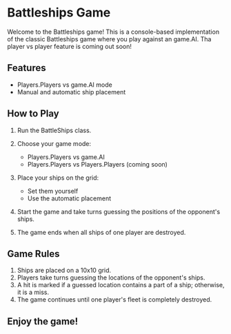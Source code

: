 # Battleships Game

Welcome to the Battleships game! This is a console-based implementation of the classic Battleships game where you play against an game.AI. Tha player vs player feature is coming out soon!

## Features

- Players.Players vs game.AI mode
- Manual and automatic ship placement

## How to Play

1. Run the BattleShips class.

2. Choose your game mode:
   - Players.Players vs game.AI
   - Players.Players vs Players.Players (coming soon)

3. Place your ships on the grid:
   - Set them yourself
   - Use the automatic placement

4. Start the game and take turns guessing the positions of the opponent's ships.

4. The game ends when all ships of one player are destroyed.

## Game Rules

1. Ships are placed on a 10x10 grid.
2. Players take turns guessing the locations of the opponent's ships.
3. A hit is marked if a guessed location contains a part of a ship; otherwise, it is a miss.
4. The game continues until one player's fleet is completely destroyed.

## Enjoy the game!